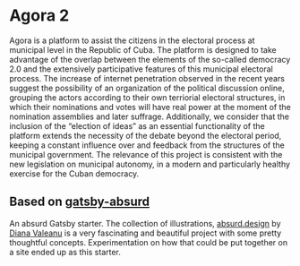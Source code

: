 # Agora 2
Agora is a platform to assist the citizens in the electoral process at municipal level in the Republic of Cuba. The platform is designed to take advantage of the overlap between the elements of the so-called democracy 2.0 and the extensively participative features of this municipal electoral process. The increase of internet penetration observed in the recent years suggest the possibility of an organization of the political discussion online, grouping the actors according to their own terriorial electoral structures, in which their nominations and votes will have real power at the moment of the nomination assemblies and later suffrage. Additionally, we consider that the inclusion of the “election of ideas” as an essential functionality of the platform extends the necessity of the debate beyond the electoral period, keeping a constant influence over and feedback from the structures of the municipal government. The relevance of this project is consistent with the new legislation on municipal autonomy, in a modern and particularly healthy exercise for the Cuban democracy.

## Based on [gatsby-absurd](https://github.com/ajayns/gatsby-absurd) 
An absurd Gatsby starter. The collection of illustrations, [absurd.design](https://absurd.design/) by [Diana Valeanu](https://twitter.com/diana_valeanu) is a very fascinating and beautiful project with some pretty thoughtful concepts. Experimentation on how that could be put together on a site ended up as this starter.
